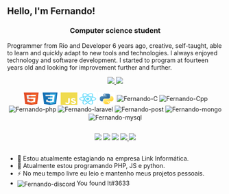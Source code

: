 
  ## Hello, I'm Fernando!

<h3 align="center">
  Computer science student 
</h3>

<p>
  Programmer from Rio and Developer 6 years ago, creative, self-taught, able to learn and quickly adapt to new tools and technologies. I always enjoyed technology and software development. I started to program at fourteen years old and looking for improvement further and further.
</p>

<div  align="center">
  <a  href="https://github.com/NOX-0202">
    <img  height="180em"  src="https://github-readme-stats.vercel.app/api?username=fenol64&show_icons=true&theme=gotham&include_all_commits=true&count_private=true">
    <img  height="180em"  src="https://github-readme-stats.vercel.app/api/top-langs/?username=fenol64&show_icons=true&layout=compact&theme=gotham&langs_count=6&hide=hack,CSS,python,Starlark&exclude_repo=restaurantes-para-todos">
  </a>
</div>

<div  align="center"  style="display: inline_block;"><br>
  <img  align="center"  alt="Fernando-HTML"  height="30"  width="40"  src="https://raw.githubusercontent.com/devicons/devicon/master/icons/html5/html5-original.svg">
  <img  align="center"  alt="Fernando-CSS"  height="30"  width="40"  src="https://raw.githubusercontent.com/devicons/devicon/master/icons/css3/css3-original.svg">
  <img  align="center"  alt="Fernando-Js"  height="30"  width="40"  src="https://raw.githubusercontent.com/devicons/devicon/master/icons/javascript/javascript-plain.svg">
  <img  align="center"  alt="Fernando-React"  height="30"  width="40"  src="https://raw.githubusercontent.com/devicons/devicon/master/icons/react/react-original.svg">
  <img  align="center"  alt="Fernando-Python"  height="30"  width="40"  src="https://raw.githubusercontent.com/devicons/devicon/master/icons/python/python-original.svg">
  <img  align="center"  alt="Fernando-C"  height="30"  width="40"  src="https://cdn.jsdelivr.net/gh/devicons/devicon/icons/c/c-original.svg">
  <img  align="center"  alt="Fernando-Cpp"  height="30"  width="40"  src="https://cdn.jsdelivr.net/gh/devicons/devicon/icons/cplusplus/cplusplus-original.svg">
  <img  align="center"  alt="Fernando-php"  height="30"  width="40"  src="https://cdn.jsdelivr.net/gh/devicons/devicon/icons/php/php-original.svg">
  <img  align="center"  alt="Fernando-laravel"  height="30"  width="40"  src="https://cdn.jsdelivr.net/gh/devicons/devicon/icons/laravel/laravel-plain-wordmark.svg">
  <img  align="center"  alt="Fernando-post"  height="30"  width="40"  src="https://cdn.jsdelivr.net/gh/devicons/devicon/icons/postgresql/postgresql-original.svg">
  <img  align="center"  alt="Fernando-mongo"  height="30"  width="40"  src="https://cdn.jsdelivr.net/gh/devicons/devicon/icons/mongodb/mongodb-original.svg">
  <img  align="center"  alt="Fernando-mysql"  height="30"  width="40"  src="https://cdn.jsdelivr.net/gh/devicons/devicon/icons/mysql/mysql-original.svg">
</div>

  ##

<div align="center"> 
  <a href="https://www.instagram.com/phat_oliveira/" target="_blank"><img src="https://img.shields.io/badge/-Instagram-%23E4405F?style=for-the-badge&logo=instagram&logoColor=white" target="_blank"></a>
  <a href="https://www.linkedin.com/in/fernando-oliveira/" target="_blank"><img src="https://img.shields.io/badge/-LinkedIn-%230077B5?style=for-the-badge&logo=linkedin&logoColor=white" target="_blank"></a> 
    <a href="https://discord.gg/6tZKhxYCCy" target="_blank"><img src="https://img.shields.io/badge/Discord-7289DA?style=for-the-badge&logo=discord&logoColor=white" target="_blank"></a> 
  <a href="https://github.com/NOX-0202/NOX-0202/blob/536a686de5ee0f6b89b48da5d795bf3046f07cb7/resume-PT.pdf" target="_blank">
    <img src="https://img.shields.io/badge/-Currículo PT-grey?logo=BookStack&logoColor=white&style=for-the-badge" target="_blank">
  </a> 
    <a href="https://github.com/NOX-0202/NOX-0202/blob/536a686de5ee0f6b89b48da5d795bf3046f07cb7/resume-EN.pdf" target="_blank">
    <img src="https://img.shields.io/badge/-Resume EN-grey?logo=BookStack&logoColor=white&style=for-the-badge" target="_blank">
  </a> 
</div><br>

- 🔭 Estou atualmente estagiando na empresa Link Informática.
- 🌱 Atualmente estou programando PHP, JS e python.
- ⚡ No meu tempo livre eu leio e mantenho meus projetos pessoais.
- <img align="center" alt="Fernando-discord" height="20" width="20" src="https://img.icons8.com/color/48/000000/discord-logo.png"> You found It#3633 

<!--
**NOX-0202/NOX-0202** is a ✨ _special_ ✨ repository because its `README.md` (this file) appears on your GitHub profile.

Here are some ideas to get you started:

- 🔭 I’m currently working on ...
- 🌱 I’m currently learning ...
- 👯 I’m looking to collaborate on ...
- 🤔 I’m looking for help with ...
- 💬 Ask me about ...
- 📫 How to reach me: ...
- 😄 Pronouns: ...
- ⚡ Fun fact: ...
-->
